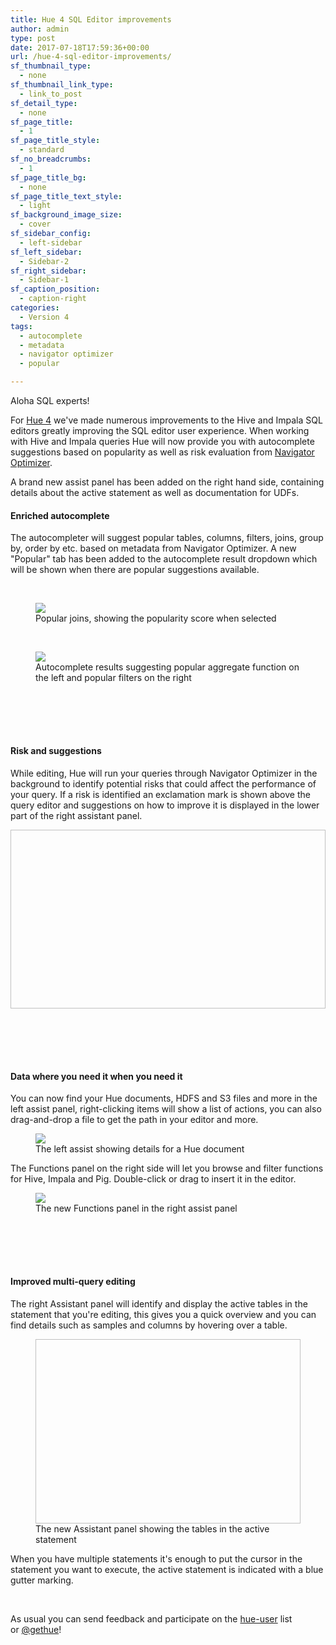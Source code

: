 ```yaml
---
title: Hue 4 SQL Editor improvements
author: admin
type: post
date: 2017-07-18T17:59:36+00:00
url: /hue-4-sql-editor-improvements/
sf_thumbnail_type:
  - none
sf_thumbnail_link_type:
  - link_to_post
sf_detail_type:
  - none
sf_page_title:
  - 1
sf_page_title_style:
  - standard
sf_no_breadcrumbs:
  - 1
sf_page_title_bg:
  - none
sf_page_title_text_style:
  - light
sf_background_image_size:
  - cover
sf_sidebar_config:
  - left-sidebar
sf_left_sidebar:
  - Sidebar-2
sf_right_sidebar:
  - Sidebar-1
sf_caption_position:
  - caption-right
categories:
  - Version 4
tags:
  - autocomplete
  - metadata
  - navigator optimizer
  - popular

---
```

Aloha SQL experts!

For [Hue 4][1] we've made numerous improvements to the Hive and Impala SQL editors greatly improving the SQL editor user experience. When working with Hive and Impala queries Hue will now provide you with autocomplete suggestions based on popularity as well as risk evaluation from [Navigator Optimizer][2].

A brand new assist panel has been added on the right hand side, containing details about the active statement as well as documentation for UDFs.

#### Enriched autocomplete

The autocompleter will suggest popular tables, columns, filters, joins, group by, order by etc. based on metadata from Navigator Optimizer. A new "Popular" tab has been added to the autocomplete result dropdown which will be shown when there are popular suggestions available.

&nbsp;

<figure><a href="https://cdn.gethue.com/uploads/2017/07/hue_4_query_joins.png"><img src="https://cdn.gethue.com/uploads/2017/07/hue_4_query_joins.png"/></a><figcaption>Popular joins, showing the popularity score when selected</figcaption></figure>

&nbsp;

<figure><a href="https://cdn.gethue.com/uploads/2017/07/hue_4_popular_filter_agg.png"><img src="https://cdn.gethue.com/uploads/2017/07/hue_4_popular_filter_agg.png"/></a><figcaption>Autocomplete results suggesting popular aggregate function on the left and popular filters on the right</figcaption></figure>

<h4 style="margin-top: 100px;">
  Risk and suggestions
</h4>

While editing, Hue will run your queries through Navigator Optimizer in the background to identify potential risks that could affect the performance of your query. If a risk is identified an exclamation mark is shown above the query editor and suggestions on how to improve it is displayed in the lower part of the right assistant panel.

<img width="750" height="286" data-gifffer="https://cdn.gethue.com/uploads/2017/07/hue_4_risk_6.gif"  />

<h4 style="margin-top: 100px;">
  Data where you need it when you need it
</h4>

You can now find your Hue documents, HDFS and S3 files and more in the left assist panel, right-clicking items will show a list of actions, you can also drag-and-drop a file to get the path in your editor and more.

<figure><a href="https://cdn.gethue.com/uploads/2017/07/hue_4_left_assist.png"><img src="https://cdn.gethue.com/uploads/2017/07/hue_4_left_assist.png"/></a><figcaption>The left assist showing details for a Hue document</figcaption></figure>

The Functions panel on the right side will let you browse and filter functions for Hive, Impala and Pig. Double-click or drag to insert it in the editor.

<figure><a href="https://cdn.gethue.com/uploads/2017/07/hue_4_functions.png"><img src="https://cdn.gethue.com/uploads/2017/07/hue_4_functions.png"/></a><figcaption>The new Functions panel in the right assist panel</figcaption></figure>

<h4 style="margin-top: 100px;">
  Improved multi-query editing
</h4>

The right Assistant panel will identify and display the active tables in the statement that you're editing, this gives you a quick overview and you can find details such as samples and columns by hovering over a table.

<figure><img width="800" height="295" data-gifffer="https://cdn.gethue.com/uploads/2017/07/hue_4_assistant_2.gif"  /><figcaption>The new Assistant panel showing the tables in the active statement</figcaption></figure>

When you have multiple statements it's enough to put the cursor in the statement you want to execute, the active statement is indicated with a blue gutter marking.

&nbsp;

As usual you can send feedback and participate on the [hue-user][3] list or [@gethue][4]!

&nbsp;

 [1]: https://gethue.com/hue-4-and-its-new-interface-is-out/
 [2]: https://optimizer.cloudera.com/
 [3]: http://groups.google.com/a/cloudera.org/group/hue-user
 [4]: https://twitter.com/gethue
